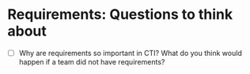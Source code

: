# Requirements: Questions to think about

- [ ] Why are requirements so important in CTI? What do you think would happen if a team did not have requirements?